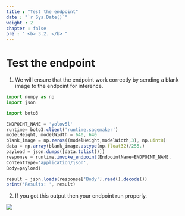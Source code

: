 ```yaml
---
title : "Test the endpoint"
date : "`r Sys.Date()`"
weight : 2
chapter : false
pre : " <b> 3.2. </b> "
---
```

# Test the endpoint

1. We will ensure that the endpoint work correctly by sending a blank image to the endpoint for inference.

```jsx
import numpy as np
import json

import boto3

ENDPOINT_NAME = 'yolov5l'
runtime= boto3.client('runtime.sagemaker')
modelHeight, modelWidth = 640, 640
blank_image = np.zeros((modelHeight,modelWidth,3), np.uint8)
data = np.array(blank_image.astype(np.float32)/255.)
payload = json.dumps([data.tolist()])
response = runtime.invoke_endpoint(EndpointName=ENDPOINT_NAME,
ContentType='application/json',
Body=payload)

result = json.loads(response['Body'].read().decode())
print('Results: ', result)
```


2. If you got this output then your endpoint run properly.

![](images/saved/017-testendpoint.png)
